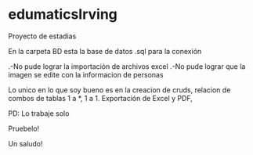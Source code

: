 # edumaticsIrving
Proyecto de estadias

En la carpeta BD esta la base de datos .sql para la conexión

.-No pude lograr la importación de archivos excel
.-No pude lograr que la imagen se edite con la informacion de personas

Lo unico en lo que soy bueno es en la creacion de cruds, relacion de combos de tablas 1 a *, 1 a 1. Exportación de Excel y PDF, 

PD: Lo trabaje solo

Pruebelo!

Un saludo!
